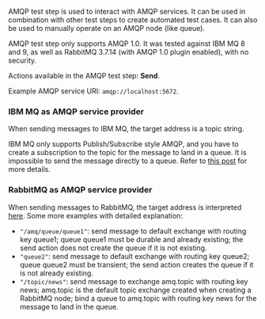AMQP test step is used to interact with AMQP services. It can be used in combination with other test steps to create automated test cases. It can also be used to manually operate on an AMQP node (like queue).

AMQP test step only supports AMQP 1.0. It was tested against IBM MQ 8 and 9, as well as RabbitMQ 3.7.14 (with AMQP 1.0 plugin enabled), with no security.

Actions available in the AMQP test step: **Send**.

Example AMQP service URI: `amqp://localhost:5672`.

### IBM MQ as AMQP service provider
When sending messages to IBM MQ, the target address is a topic string. 

IBM MQ only supports Publish/Subscribe style AMQP, and you have to create a subscription to the topic for the message to land in a queue. It is impossible to send the message directly to a queue. Refer to [this post](https://developer.ibm.com/messaging/2018/12/18/configuring-amqp-clients-to-interact-with-applications-that-put-to-or-get-from-mq-queues/) for more details.

### RabbitMQ as AMQP service provider
When sending messages to RabbitMQ, the target address is interpreted [here](https://github.com/rabbitmq/rabbitmq-amqp1.0#routing-and-addressing). Some more examples with detailed explanation:

- `"/amq/queue/queue1"`: send message to default exchange with routing key queue1; queue queue1 must be durable and already existing; the send action does not create the queue if it is not existing.
- `"queue2"`: send message to default exchange with routing key queue2; queue queue2 must be transient; the send action creates the queue if it is not already existing.
- `"/topic/news"`: send message to exchange amq.topic with routing key news; amq.topic is the default topic exchange created when creating a RabbitMQ node; bind a queue to amq.topic with routing key news for the message to land in the queue.

